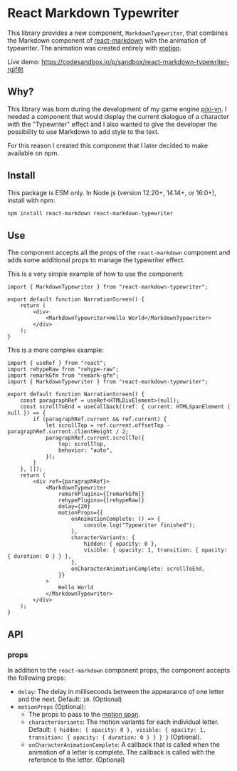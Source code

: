 # React Markdown Typewriter

This library provides a new component, `MarkdownTypewriter`, that combines the Markdown component of [react-markdown](https://www.npmjs.com/package/react-markdown) with the animation of typewriter. The animation was created entirely with [motion](https://www.npmjs.com/package/motion).

Live demo: <https://codesandbox.io/p/sandbox/react-markdown-typewriter-rgjf6t>

## Why?

This library was born during the development of my game engine [pixi-vn](https://www.npmjs.com/package/@drincs/pixi-vn). I needed a component that would display the current dialogue of a character with the "Typewriter" effect and I also wanted to give the developer the possibility to use Markdown to add style to the text.

For this reason I created this component that I later decided to make available on npm.

## Install

This package is ESM only. In Node.js (version 12.20+, 14.14+, or 16.0+), install with npm:

```bash
npm install react-markdown react-markdown-typewriter
```

## Use

The component accepts all the props of the `react-markdown` component and adds some additional props to manage the typewriter effect.

This is a very simple example of how to use the component:

```tsx
import { MarkdownTypewriter } from "react-markdown-typewriter";

export default function NarrationScreen() {
    return (
        <div>
            <MarkdownTypewriter>Hello World</MarkdownTypewriter>
        </div>
    );
}
```

This is a more complex example:

```tsx
import { useRef } from "react";
import rehypeRaw from "rehype-raw";
import remarkGfm from "remark-gfm";
import { MarkdownTypewriter } from "react-markdown-typewriter";

export default function NarrationScreen() {
    const paragraphRef = useRef<HTMLDivElement>(null);
    const scrollToEnd = useCallback((ref: { current: HTMLSpanElement | null }) => {
        if (paragraphRef.current && ref.current) {
            let scrollTop = ref.current.offsetTop - paragraphRef.current.clientHeight / 2;
            paragraphRef.current.scrollTo({
                top: scrollTop,
                behavior: "auto",
            });
        }
    }, []);
    return (
        <div ref={paragraphRef}>
            <MarkdownTypewriter
                remarkPlugins={[remarkGfm]}
                rehypePlugins={[rehypeRaw]}
                delay={20}
                motionProps={{
                    onAnimationComplete: () => {
                        console.log("Typewriter finished");
                    },
                    characterVariants: {
                        hidden: { opacity: 0 },
                        visible: { opacity: 1, transition: { opacity: { duration: 0 } } },
                    },
                    onCharacterAnimationComplete: scrollToEnd,
                }}
            >
                Hello World
            </MarkdownTypewriter>
        </div>
    );
}
```

## API

### props

In addition to the `react-markdown` component props, the component accepts the following props:

* `delay`: The delay in milliseconds between the appearance of one letter and the next. Default: `10`. (Optional)
* `motionProps` (Optional):
  * The props to pass to the [motion span](https://motion.dev/docs/react-motion-component).
  * `characterVariants`: The motion variants for each individual letter. Default: `{ hidden: { opacity: 0 }, visible: { opacity: 1, transition: { opacity: { duration: 0 } } } }` (Optional).
  * `onCharacterAnimationComplete`: A callback that is called when the animation of a letter is complete. The callback is called with the reference to the letter. (Optional)
